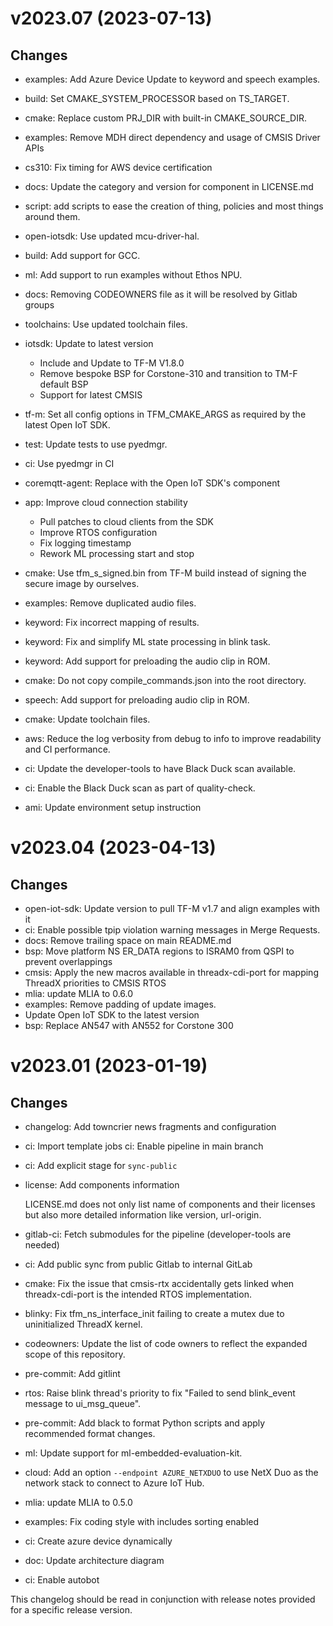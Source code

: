 # v2023.07 (2023-07-13)

## Changes

* examples: Add Azure Device Update to keyword and speech examples.
* build: Set CMAKE_SYSTEM_PROCESSOR based on TS_TARGET.
* cmake: Replace custom PRJ_DIR with built-in CMAKE_SOURCE_DIR.
* examples: Remove MDH direct dependency and usage of CMSIS Driver APIs
* cs310: Fix timing for AWS device certification
* docs: Update the category and version for component in LICENSE.md
* script: add scripts to ease the creation of thing, policies and most things around them.
* open-iotsdk: Use updated mcu-driver-hal.
* build: Add support for GCC.
* ml: Add support to run examples without Ethos NPU.
* docs: Removing CODEOWNERS file as it will be resolved by Gitlab groups
* toolchains: Use updated toolchain files.
* iotsdk: Update to latest version
  * Include and Update to TF-M V1.8.0
  * Remove bespoke BSP for Corstone-310 and transition to TM-F default BSP
  * Support for latest CMSIS
* tf-m: Set all config options in TFM_CMAKE_ARGS as required by the latest Open IoT SDK.
* test: Update tests to use pyedmgr.
* ci: Use pyedmgr in CI
* coremqtt-agent: Replace with the Open IoT SDK's component
* app: Improve cloud connection stability

  - Pull patches to cloud clients from the SDK
  - Improve RTOS configuration
  - Fix logging timestamp
  - Rework ML processing start and stop
* cmake: Use tfm_s_signed.bin from TF-M build instead of signing the secure image by ourselves.
* examples: Remove duplicated audio files.
* keyword: Fix incorrect mapping of results.
* keyword: Fix and simplify ML state processing in blink task.
* keyword: Add support for preloading the audio clip in ROM.
* cmake: Do not copy compile_commands.json into the root directory.
* speech: Add support for preloading audio clip in ROM.
* cmake: Update toolchain files.
* aws: Reduce the log verbosity from debug to info to improve readability and CI performance.
* ci: Update the developer-tools to have Black Duck scan available.
* ci: Enable the Black Duck scan as part of quality-check.
* ami: Update environment setup instruction


# v2023.04 (2023-04-13)

## Changes

* open-iot-sdk: Update version to pull TF-M v1.7 and align examples with it
* ci: Enable possible tpip violation warning messages in Merge Requests.
* docs: Remove trailing space on main README.md
* bsp: Move platform NS ER_DATA regions to ISRAM0 from QSPI to prevent overlappings
* cmsis: Apply the new macros available in threadx-cdi-port for mapping ThreadX priorities to CMSIS RTOS
* mlia: update MLIA to 0.6.0
* examples: Remove padding of update images.
* Update Open IoT SDK to the latest version
* bsp: Replace AN547 with AN552 for Corstone 300


# v2023.01 (2023-01-19)

## Changes

* changelog: Add towncrier news fragments and configuration
* ci: Import template jobs
  ci: Enable pipeline in main branch
* ci: Add explicit stage for `sync-public`
* license: Add components information

  LICENSE.md does not only list name of components and their
  licenses but also more detailed information like version,
  url-origin.
* gitlab-ci: Fetch submodules for the pipeline (developer-tools are needed)
* ci: Add public sync from public Gitlab to internal GitLab
* cmake: Fix the issue that cmsis-rtx accidentally gets linked when threadx-cdi-port is the intended RTOS implementation.
* blinky: Fix tfm_ns_interface_init failing to create a mutex due to uninitialized ThreadX kernel.
* codeowners: Update the list of code owners to reflect the expanded scope of this repository.
* pre-commit: Add gitlint
* rtos: Raise blink thread's priority to fix "Failed to send blink_event message to ui_msg_queue".
* pre-commit: Add black to format Python scripts and apply recommended format changes.
* ml: Update support for ml-embedded-evaluation-kit.
* cloud: Add an option `--endpoint AZURE_NETXDUO` to use NetX Duo as the network stack to connect to Azure IoT Hub.
* mlia: update MLIA to 0.5.0
* examples: Fix coding style with includes sorting enabled
* ci: Create azure device dynamically
* doc: Update architecture diagram
* ci: Enable autobot


This changelog should be read in conjunction with release notes provided
for a specific release version.
